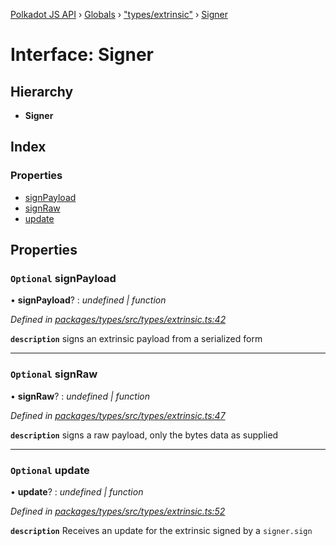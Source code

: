 [Polkadot JS API](../README.md) › [Globals](../globals.md) › ["types/extrinsic"](../modules/_types_extrinsic_.md) › [Signer](_types_extrinsic_.signer.md)

# Interface: Signer

## Hierarchy

* **Signer**

## Index

### Properties

* [signPayload](_types_extrinsic_.signer.md#optional-signpayload)
* [signRaw](_types_extrinsic_.signer.md#optional-signraw)
* [update](_types_extrinsic_.signer.md#optional-update)

## Properties

### `Optional` signPayload

• **signPayload**? : *undefined | function*

*Defined in [packages/types/src/types/extrinsic.ts:42](https://github.com/polkadot-js/api/blob/427f821430/packages/types/src/types/extrinsic.ts#L42)*

**`description`** signs an extrinsic payload from a serialized form

___

### `Optional` signRaw

• **signRaw**? : *undefined | function*

*Defined in [packages/types/src/types/extrinsic.ts:47](https://github.com/polkadot-js/api/blob/427f821430/packages/types/src/types/extrinsic.ts#L47)*

**`description`** signs a raw payload, only the bytes data as supplied

___

### `Optional` update

• **update**? : *undefined | function*

*Defined in [packages/types/src/types/extrinsic.ts:52](https://github.com/polkadot-js/api/blob/427f821430/packages/types/src/types/extrinsic.ts#L52)*

**`description`** Receives an update for the extrinsic signed by a `signer.sign`
